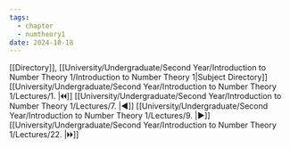 ```yaml
---
tags:
  - chapter
  - numtheory1
date: 2024-10-18
---
```

[[Directory]], [[University/Undergraduate/Second Year/Introduction to Number Theory 1/Introduction to Number Theory 1|Subject Directory]]
[[University/Undergraduate/Second Year/Introduction to Number Theory 1/Lectures/1. |🞀🞀]] [[University/Undergraduate/Second Year/Introduction to Number Theory 1/Lectures/7. |◀]] [[University/Undergraduate/Second Year/Introduction to Number Theory 1/Lectures/9. |▶]] [[University/Undergraduate/Second Year/Introduction to Number Theory 1/Lectures/22. |🞂🞂]]
# 
## 
### 